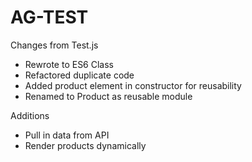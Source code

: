 # AG-TEST

Changes from Test.js

- Rewrote to ES6 Class
- Refactored duplicate code
- Added product element in constructor for reusability
- Renamed to Product as reusable module

Additions

- Pull in data from API
- Render products dynamically
